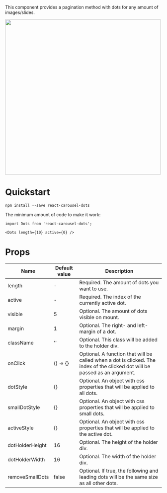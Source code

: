 ﻿This component provides a pagination method with dots for any amount of images/slides.

<img src="https://i.imgur.com/TVIRA8z.gif" width="500" />

# Quickstart

    npm install --save react-carousel-dots

The minimum amount of code to make it work:

    import Dots from 'react-carousel-dots';

    <Dots length={10} active={0} />

# Props

| Name            | Default value | Description                                                                                                                 |
| --------------- | ------------- | --------------------------------------------------------------------------------------------------------------------------- |
| length          | -             | Required. The amount of dots you want to use.                                                                               |
| active          | -             | Required. The index of the currently active dot.                                                                            |
| visible         | 5             | Optional. The amount of dots visible on mount.                                                                              |
| margin          | 1             | Optional. The right- and left-margin of a dot.                                                                              |
| className       | ''            | Optional. This class will be added to the holder div.                                                                       |
| onClick         | () => {}      | Optional. A function that will be called when a dot is clicked. The index of the clicked dot will be passed as an argument. |
| dotStyle        | {}            | Optional. An object with css properties that will be applied to all dots.                                                   |
| smallDotStyle   | {}            | Optional. An object with css properties that will be applied to small dots.                                                 |
| activeStyle     | {}            | Optional. An object with css properties that will be applied to the active dot.                                             |
| dotHolderHeight | 16            | Optional. The height of the holder div.                                                                                     |
| dotHolderWidth  | 16            | Optional. The width of the holder div.                                                                                      |
| removeSmallDots | false         | Optional. If true, the following and leading dots will be the same size as all other dots.                                  |
